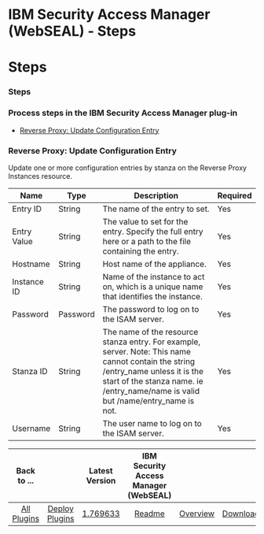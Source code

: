 
IBM Security Access Manager (WebSEAL) - Steps
=============================================

# Steps


### Steps




### Process steps in the IBM Security Access Manager plug-in

* [Reverse Proxy: Update Configuration Entry](#reverse_proxy:_update_configuration_entry)


### Reverse Proxy: Update Configuration Entry

Update one or more configuration entries by stanza on the Reverse Proxy Instances resource.



| Name | Type | Description | Required |
| --- | --- | --- | --- |
| Entry ID | String | The name of the entry to set. | Yes |
| Entry Value | String | The value to set for the entry. Specify the full entry here or a path to the file containing the entry. | Yes |
| Hostname | String | Host name of the appliance. | Yes |
| Instance ID | String | Name of the instance to act on, which is a unique name that identifies the instance. | Yes |
| Password | Password | The password to log on to the ISAM server. | Yes |
| Stanza ID | String | The name of the resource stanza entry. For example, server. Note: This name cannot contain the string /entry\_name unless it is the start of the stanza name. ie /entry\_name/name is valid but /name/entry\_name is not. | Yes |
| Username | String | The user name to log on to the ISAM server. | Yes |



|Back to ...||Latest Version|IBM Security Access Manager (WebSEAL) |||
| :---: | :---: | :---: | :---: | :---: | :---: |
|[All Plugins](../../index.md)|[Deploy Plugins](../README.md)|[1.769633](https://raw.githubusercontent.com/UrbanCode/IBM-UCD-PLUGINS/main/files/webseal/webseal-1.769633.zip)|[Readme](README.md)|[Overview](overview.md)|[Downloads](downloads.md)|
